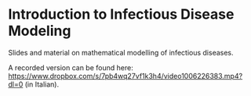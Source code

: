 # Introduction to Infectious Disease Modeling

Slides and material on mathematical modelling of infectious diseases.

A recorded version can be found here: https://www.dropbox.com/s/7pb4wq27vf1k3h4/video1006226383.mp4?dl=0 (in Italian).
